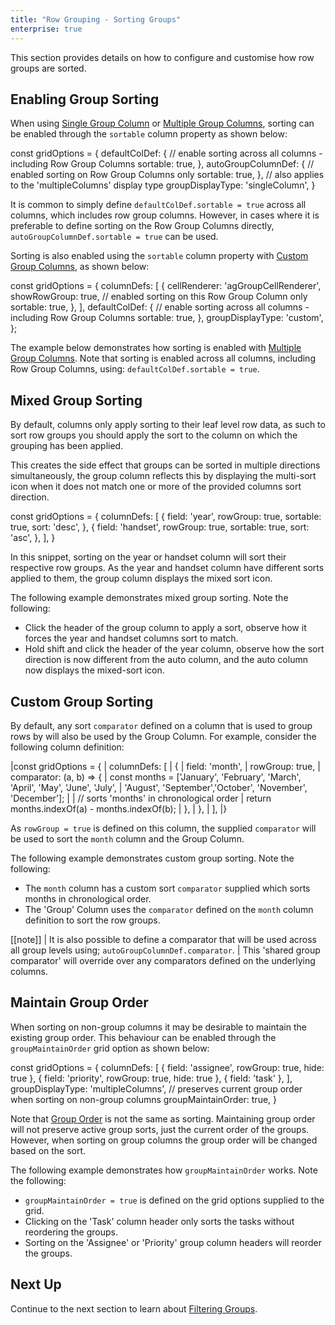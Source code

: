 ```yaml
---
title: "Row Grouping - Sorting Groups"
enterprise: true
---
```


This section provides details on how to configure and customise how row groups are sorted.

## Enabling Group Sorting

When using [Single Group Column](../grouping-single-group-column/) or [Multiple Group Columns](../grouping-multiple-group-columns/), sorting can be enabled through the `sortable` column property as shown below:  

<snippet>
const gridOptions = { 
    defaultColDef: {
        // enable sorting across all columns - including Row Group Columns
        sortable: true,
    }, 
    autoGroupColumnDef: {
        // enabled sorting on Row Group Columns only 
        sortable: true,        
    },
    // also applies to the 'multipleColumns' display type 
    groupDisplayType: 'singleColumn',
}
</snippet>

It is common to simply define `defaultColDef.sortable = true` across all columns, which includes row group columns. 
However, in cases where it is preferable to define sorting on the Row Group Columns directly, 
`autoGroupColumnDef.sortable = true` can be used.

Sorting is also enabled using the `sortable` column property with [Custom Group Columns](../grouping-custom-group-columns/), as shown below:

<snippet>
const gridOptions = {
    columnDefs: [
        {   
            cellRenderer: 'agGroupCellRenderer',
            showRowGroup: true,
            // enabled sorting on this Row Group Column only 
            sortable: true,  
        },
    ],
    defaultColDef: {
        // enable sorting across all columns - including Row Group Columns
        sortable: true,
    }, 
    groupDisplayType: 'custom',
};
</snippet>

The example below demonstrates how sorting is enabled with [Multiple Group Columns](../grouping-multiple-group-columns/). 
Note that sorting is enabled across all columns, including Row Group Columns, using: `defaultColDef.sortable = true`.

<grid-example title='Enabling Group Sorting' name='enabling-group-sorting' type='generated' options='{ "enterprise": true, "exampleHeight": 540, "modules": ["clientside", "rowgrouping"] }'></grid-example>

## Mixed Group Sorting

By default, columns only apply sorting to their leaf level row data, as such to sort row groups you should apply the sort to the column on which the grouping has been applied.

This creates the side effect that groups can be sorted in multiple directions simultaneously, the group column reflects this by displaying the multi-sort icon when it does not match one or more of the provided columns sort direction.

<snippet>
const gridOptions = {
    columnDefs: [
        {
            field: 'year',
            rowGroup: true,
            sortable: true,
            sort: 'desc',
        },
        {
            field: 'handset',
            rowGroup: true,
            sortable: true,
            sort: 'asc',
        },
    ],
}
</snippet>

In this snippet, sorting on the year or handset column will sort their respective row groups. As the year and handset column have different sorts applied to them, the group column displays the mixed sort icon.

The following example demonstrates mixed group sorting. Note the following:

- Click the header of the group column to apply a sort, observe how it forces the year and handset columns sort to match.
- Hold shift and click the header of the year column, observe how the sort direction is now different from the auto column, and the auto column now displays the mixed-sort icon.

<grid-example title='Mixed Group Sort' name='mixed-group-sort' type='generated' options='{ "enterprise": true, "exampleHeight": 515, "modules": ["clientside", "rowgrouping", "menu", "columnpanel", "setfilter"] }'></grid-example>

## Custom Group Sorting

By default, any sort `comparator` defined on a column that is used to group rows by will also be used by the Group Column. 
For example, consider the following column definition:

<api-documentation source='column-properties/properties.json' section='sort' names='["comparator"]'></api-documentation>

<snippet>
|const gridOptions = {
|    columnDefs: [
|        {
|            field: 'month',
|            rowGroup: true,
|            comparator: (a, b) => {
|                const months = ['January', 'February', 'March', 'April', 'May', 'June', 'July', 
|                                'August', 'September','October', 'November', 'December'];
|
|                // sorts 'months' in chronological order
|                return months.indexOf(a) - months.indexOf(b);
|            },
|        },
|    ],
|}
</snippet>

As `rowGroup = true` is defined on this column, the supplied `comparator` will be used to sort the `month` column and 
the Group Column.

The following example demonstrates custom group sorting. Note the following:
- The `month` column has a custom sort `comparator` supplied which sorts months in chronological order.
- The 'Group' Column uses the `comparator` defined on the `month` column definition to sort the row groups. 

<grid-example title='Custom Group Sort' name='custom-group-sort' type='generated' options='{ "enterprise": true, "exampleHeight": 515, "modules": ["clientside", "rowgrouping", "menu", "columnpanel", "setfilter"] }'></grid-example>

[[note]]
| It is also possible to define a comparator that will be used across all group levels using; `autoGroupColumnDef.comparator`.
| This 'shared group comparator' will override over any comparators defined on the underlying columns.

## Maintain Group Order

When sorting on non-group columns it may be desirable to maintain the existing group order. This behaviour can be
enabled through the `groupMaintainOrder` grid option as shown below:

<snippet>
const gridOptions = {
    columnDefs: [
        { field: 'assignee', rowGroup: true, hide: true },
        { field: 'priority', rowGroup: true, hide: true },        
        { field: 'task' },      
    ],
    groupDisplayType: 'multipleColumns',
    // preserves current group order when sorting on non-group columns
    groupMaintainOrder: true,
}
</snippet>

Note that [Group Order](../grouping-group-order/) is not the same as sorting. Maintaining group order will not preserve
active group sorts, just the current order of the groups. However, when sorting on group columns the group order will
be changed based on the sort.

The following example demonstrates how `groupMaintainOrder` works. Note the following:

- `groupMaintainOrder = true` is defined on the grid options supplied to the grid. 
- Clicking on the 'Task' column header only sorts the tasks without reordering the groups.
- Sorting on the 'Assignee' or 'Priority' group column headers will reorder the groups.

<grid-example title='Maintain Group Order' name='maintain-group-order' type='generated' options='{ "enterprise": true, "exampleHeight": 515, "modules": ["clientside", "rowgrouping", "menu", "columnpanel", "setfilter"] }'></grid-example>

## Next Up

Continue to the next section to learn about [Filtering Groups](../grouping-filtering/).